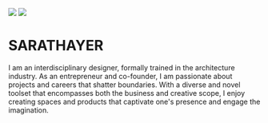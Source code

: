 <a href="https://codeclimate.com/repos/5f4ec32b952dee01b70001fd/maintainability"><img src="https://api.codeclimate.com/v1/badges/c9b86d84e966790b8bca/maintainability" /></a>
<a href="https://codeclimate.com/repos/5f4ec32b952dee01b70001fd/test_coverage"><img src="https://api.codeclimate.com/v1/badges/c9b86d84e966790b8bca/test_coverage" /></a>
# SARATHAYER

I am an interdisciplinary designer, formally trained in the architecture industry. As an entrepreneur and co-founder, I am passionate about projects and careers that shatter boundaries. With a diverse and novel toolset that encompasses both the business and creative scope, I enjoy creating spaces and products that captivate one's presence and engage the imagination.
